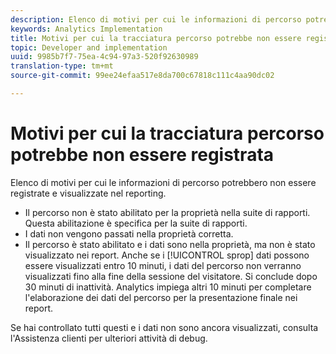 ```yaml
---
description: Elenco di motivi per cui le informazioni di percorso potrebbero non essere registrate e visualizzate nel reporting.
keywords: Analytics Implementation
title: Motivi per cui la tracciatura percorso potrebbe non essere registrata
topic: Developer and implementation
uuid: 9985b7f7-75ea-4c94-97a3-520f92630989
translation-type: tm+mt
source-git-commit: 99ee24efaa517e8da700c67818c111c4aa90dc02

---
```



# Motivi per cui la tracciatura percorso potrebbe non essere registrata

Elenco di motivi per cui le informazioni di percorso potrebbero non essere registrate e visualizzate nel reporting.

* Il percorso non è stato abilitato per la proprietà nella suite di rapporti. Questa abilitazione è specifica per la suite di rapporti.
* I dati non vengono passati nella proprietà corretta.
* Il percorso è stato abilitato e i dati sono nella proprietà, ma non è stato visualizzato nei report. Anche se i [!UICONTROL sprop] dati possono essere visualizzati entro 10 minuti, i dati del percorso non verranno visualizzati fino alla fine della sessione del visitatore. Si conclude dopo 30 minuti di inattività. Analytics impiega altri 10 minuti per completare l'elaborazione dei dati del percorso per la presentazione finale nei report.

Se hai controllato tutti questi e i dati non sono ancora visualizzati, consulta l'Assistenza clienti per ulteriori attività di debug.

